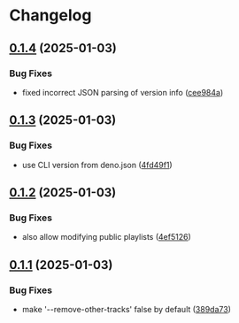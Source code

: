 # Changelog

## [0.1.4](https://github.com/dirkluijk/text-to-playlist/compare/v0.1.3...v0.1.4) (2025-01-03)


### Bug Fixes

* fixed incorrect JSON parsing of version info ([cee984a](https://github.com/dirkluijk/text-to-playlist/commit/cee984a1fe3fc07ded73339f5bf91f7349327a5a))

## [0.1.3](https://github.com/dirkluijk/text-to-playlist/compare/v0.1.2...v0.1.3) (2025-01-03)

### Bug Fixes

- use CLI version from deno.json
  ([4fd49f1](https://github.com/dirkluijk/text-to-playlist/commit/4fd49f1e966da1afc4abd41cc41284d5de2004ef))

## [0.1.2](https://github.com/dirkluijk/text-to-playlist/compare/v0.1.1...v0.1.2) (2025-01-03)

### Bug Fixes

- also allow modifying public playlists
  ([4ef5126](https://github.com/dirkluijk/text-to-playlist/commit/4ef51264505c2ee890813897fdd27ef979b1f038))

## [0.1.1](https://github.com/dirkluijk/text-to-playlist/compare/v0.1.0...v0.1.1) (2025-01-03)

### Bug Fixes

- make '--remove-other-tracks' false by default
  ([389da73](https://github.com/dirkluijk/text-to-playlist/commit/389da734abf93712f88d813529e7e91b2ee23a8b))

